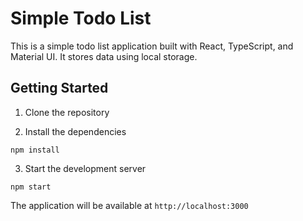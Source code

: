 # Simple Todo List 

This is a simple todo list application built with React, TypeScript, and Material UI. It stores data using local storage.

## Getting Started

1. Clone the repository

2. Install the dependencies
```
npm install
```
3. Start the development server
```
npm start
```

The application will be available at `http://localhost:3000`
